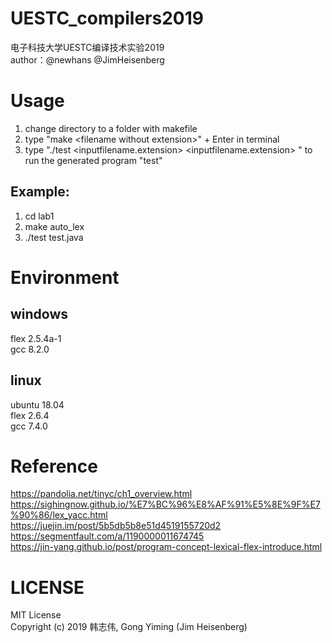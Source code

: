 # UESTC_compilers2019  
电子科技大学UESTC编译技术实验2019  
author：@newhans @JimHeisenberg  

# Usage
1. change directory to a folder with makefile
2. type "make &lt;filename without extension&gt;" + Enter in terminal
3. type "./test &lt;inputfilename.extension&gt; &lt;inputfilename.extension&gt; " to run the generated program "test"
## Example:  
1. cd lab1  
2. make auto_lex  
3. ./test test.java  

# Environment  
## windows  
flex 2.5.4a-1  
gcc 8.2.0  

## linux  
ubuntu 18.04  
flex 2.6.4  
gcc 7.4.0  

# Reference
<https://pandolia.net/tinyc/ch1_overview.html>  
<https://sighingnow.github.io/%E7%BC%96%E8%AF%91%E5%8E%9F%E7%90%86/lex_yacc.html>  
<https://juejin.im/post/5b5db5b8e51d4519155720d2>  
<https://segmentfault.com/a/1190000011674745>  
<https://jin-yang.github.io/post/program-concept-lexical-flex-introduce.html>  

# LICENSE  
MIT License  
Copyright (c) 2019 韩志伟, Gong Yiming (Jim Heisenberg)  
